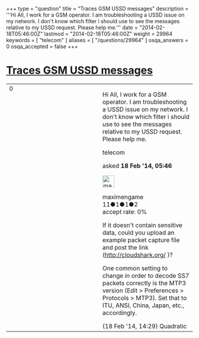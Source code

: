 +++
type = "question"
title = "Traces GSM USSD messages"
description = '''Hi All, I work for a GSM operator. I am troubleshooting a USSD issue on my network. I don&#x27;t know which filter i should use to see the messages relative to my USSD request. Please help me.'''
date = "2014-02-18T05:46:00Z"
lastmod = "2014-02-18T05:46:00Z"
weight = 29964
keywords = [ "telecom" ]
aliases = [ "/questions/29964" ]
osqa_answers = 0
osqa_accepted = false
+++

<div class="headNormal">

# [Traces GSM USSD messages](/questions/29964/traces-gsm-ussd-messages)

</div>

<div id="main-body">

<div id="askform">

<table id="question-table" style="width:100%;"><colgroup><col style="width: 50%" /><col style="width: 50%" /></colgroup><tbody><tr class="odd"><td style="width: 30px; vertical-align: top"><div class="vote-buttons"><div id="post-29964-score" class="post-score" title="current number of votes">0</div><div id="favorite-count" class="favorite-count"></div></div></td><td><div id="item-right"><div class="question-body"><p>Hi All, I work for a GSM operator. I am troubleshooting a USSD issue on my network. I don't know which filter i should use to see the messages relative to my USSD request. Please help me.</p></div><div id="question-tags" class="tags-container tags">telecom</div><div id="question-controls" class="post-controls"></div><div class="post-update-info-container"><div class="post-update-info post-update-info-user"><p>asked <strong>18 Feb '14, 05:46</strong></p><img src="https://secure.gravatar.com/avatar/ddeba0cb55f7414027b34d7157b29e1b?s=32&amp;d=identicon&amp;r=g" class="gravatar" width="32" height="32" alt="maximengame&#39;s gravatar image" /><p>maximengame<br />
<span class="score" title="11 reputation points">11</span><span title="1 badges"><span class="badge1">●</span><span class="badgecount">1</span></span><span title="1 badges"><span class="silver">●</span><span class="badgecount">1</span></span><span title="2 badges"><span class="bronze">●</span><span class="badgecount">2</span></span><br />
<span class="accept_rate" title="Rate of the user&#39;s accepted answers">accept rate:</span> <span title="maximengame has no accepted answers">0%</span></p></div></div><div id="comments-container-29964" class="comments-container"><span id="29982"></span><div id="comment-29982" class="comment"><div id="post-29982-score" class="comment-score"></div><div class="comment-text"><p>If it doesn't contain sensitive data, could you upload an example packet capture file and post the link (<a href="http://cloudshark.org/">http://cloudshark.org/</a> )?</p><p>One common setting to change in order to decode SS7 packets correctly is the MTP3 version (Edit &gt; Preferences &gt; Protocols &gt; MTP3). Set that to ITU, ANSI, China, Japan, etc., accordingly.</p></div><div id="comment-29982-info" class="comment-info"><span class="comment-age">(18 Feb '14, 14:29)</span> Quadratic</div></div></div><div id="comment-tools-29964" class="comment-tools"></div><div class="clear"></div><div id="comment-29964-form-container" class="comment-form-container"></div><div class="clear"></div></div></td></tr></tbody></table>

</div>

</div>

